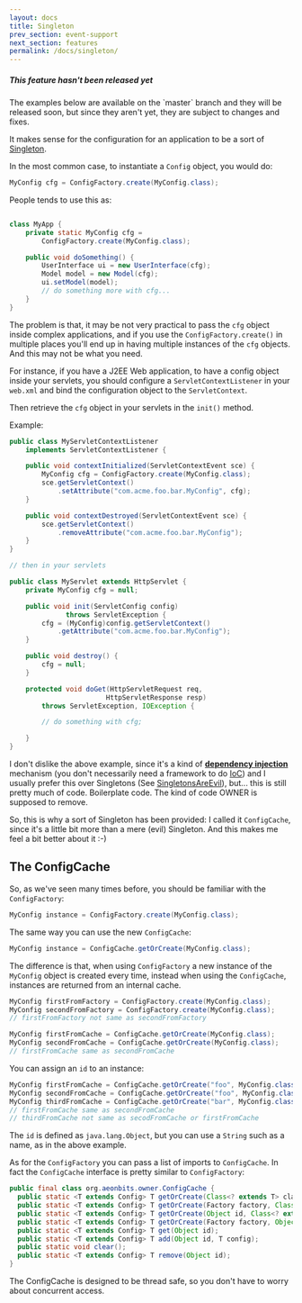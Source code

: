 ```yaml
---
layout: docs
title: Singleton
prev_section: event-support
next_section: features
permalink: /docs/singleton/
---
```


<div class="note unreleased">
  <h5>This feature hasn't been released yet</h5>
  <p>The examples below are available on the `master` branch and they will be released soon, but since they aren't yet,
    they are subject to changes and fixes.</p>
</div>


It makes sense for the configuration for an application to be a sort of [Singleton](http://c2.com/cgi/wiki?SingletonPattern).

In the most common case, to instantiate a `Config` object, you would do:

```java
MyConfig cfg = ConfigFactory.create(MyConfig.class);
```

People tends to use this as:

```java

class MyApp {
    private static MyConfig cfg =
        ConfigFactory.create(MyConfig.class);

    public void doSomething() {
        UserInterface ui = new UserInterface(cfg);
        Model model = new Model(cfg);
        ui.setModel(model);
        // do something more with cfg...
    }
}

```

The problem is that, it may be not very practical to pass the `cfg` object inside complex applications,
and if you use the `ConfigFactory.create()` in multiple places you'll end up in having multiple instances of the
`cfg` objects. And this may not be what you need.

For instance, if you have a J2EE Web application, to have a config object inside your servlets,  you should configure a
`ServletContextListener` in your `web.xml` and bind the configuration object to the `ServletContext`.

Then retrieve the `cfg` object in your servlets in the `init()` method.

Example:

```java
public class MyServletContextListener
    implements ServletContextListener {

    public void contextInitialized(ServletContextEvent sce) {
        MyConfig cfg = ConfigFactory.create(MyConfig.class);
        sce.getServletContext()
            .setAttribute("com.acme.foo.bar.MyConfig", cfg);
    }

    public void contextDestroyed(ServletContextEvent sce) {
        sce.getServletContext()
            .removeAttribute("com.acme.foo.bar.MyConfig");
    }
}

// then in your servlets

public class MyServlet extends HttpServlet {
    private MyConfig cfg = null;

    public void init(ServletConfig config)
              throws ServletException {
        cfg = (MyConfig)config.getServletContext()
            .getAttribute("com.acme.foo.bar.MyConfig");
    }

    public void destroy() {
        cfg = null;
    }

    protected void doGet(HttpServletRequest req,
                        HttpServletResponse resp)
        throws ServletException, IOException {

        // do something with cfg;

    }
}
```

I don't dislike the above example, since it's a kind of
[**dependency injection**](http://c2.com/cgi/wiki?DependencyInjection) mechanism (you don't necessarily need a
framework to do [IoC](http://c2.com/cgi/wiki?InversionOfControl)) and I usually prefer this over Singletons
(See [SingletonsAreEvil](http://c2.com/cgi/wiki?SingletonsAreEvil)), but... this is still pretty much of code.
Boilerplate code. The kind of code OWNER is supposed to remove.

So, this is why a sort of Singleton has been provided: I called it `ConfigCache`, since it's a little bit more
than a mere (evil) Singleton. And this makes me feel a bit better about it :-)


The ConfigCache
---------------


So, as we've seen many times before, you should be familiar with the `ConfigFactory`:

```java
MyConfig instance = ConfigFactory.create(MyConfig.class);
```

The same way you can use the new `ConfigCache`:

```java
MyConfig instance = ConfigCache.getOrCreate(MyConfig.class);
```

The difference is that, when using `ConfigFactory` a new instance of the `MyConfig` object is created every time,
instead when using the `ConfigCache`, instances are returned from an internal cache.

```java
MyConfig firstFromFactory = ConfigFactory.create(MyConfig.class);
MyConfig secondFromFactory = ConfigFactory.create(MyConfig.class);
// firstFromFactory not same as secondFromFactory

MyConfig firstFromCache = ConfigCache.getOrCreate(MyConfig.class);
MyConfig secondFromCache = ConfigCache.getOrCreate(MyConfig.class);
// firstFromCache same as secondFromCache
```

You can assign an `id` to an instance:

```java
MyConfig firstFromCache = ConfigCache.getOrCreate("foo", MyConfig.class);
MyConfig secondFromCache = ConfigCache.getOrCreate("foo", MyConfig.class);
MyConfig thirdFromCache = ConfigCache.getOrCreate("bar", MyConfig.class);
// firstFromCache same as secondFromCache
// thirdFromCache not same as secodFromCache or firstFromCache
```

The `id` is defined as `java.lang.Object`, but you can use a `String` such as a name, as in the above example.

As for the `ConfigFactory` you can pass a list of imports to `ConfigCache`. In fact the `ConfigCache` interface is
pretty similar to `ConfigFactory`:

```java
public final class org.aeonbits.owner.ConfigCache {
  public static <T extends Config> T getOrCreate(Class<? extends T> clazz, Map<?, ?>... imports);
  public static <T extends Config> T getOrCreate(Factory factory, Class<? extends T> clazz, Map<?, ?>... imports);
  public static <T extends Config> T getOrCreate(Object id, Class<? extends T> clazz, Map<?, ?>... imports);
  public static <T extends Config> T getOrCreate(Factory factory, Object id, Class<? extends T> clazz, Map<?, ?>... imports);
  public static <T extends Config> T get(Object id);
  public static <T extends Config> T add(Object id, T config);
  public static void clear();
  public static <T extends Config> T remove(Object id);
}
```

The ConfigCache is designed to be thread safe, so you don't have to worry about concurrent access.
